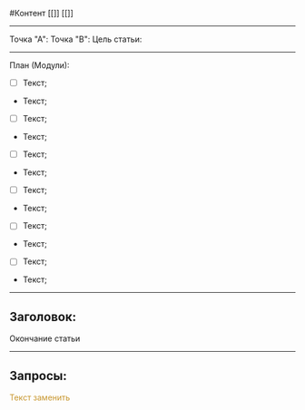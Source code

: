 #Контент 
[[]]
[[]]
________
Точка "А":
Точка "В":
Цель статьи:


_________
План (Модули):

- [ ] Текст;
- Текст;
- [ ] Текст;
- Текст;
- [ ] Текст;
- Текст;
- [ ] Текст;
- Текст;
- [ ] Текст;
- Текст;
- [ ] Текст;
- Текст;
___________
## Заголовок:





Окончание статьи
______

## Запросы:



<span style='color:#c7952b'>Текст заменить</span>

